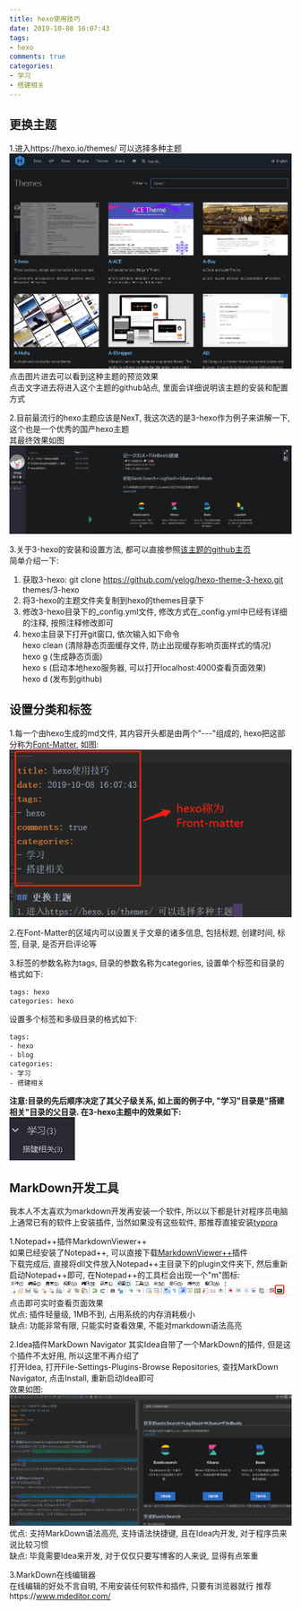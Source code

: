 ```yaml
---
title: hexo使用技巧
date: 2019-10-08 16:07:43
tags: 
- hexo
comments: true
categories: 
- 学习
- 搭建相关
---
```

## 更换主题  
1.进入https://hexo.io/themes/ 可以选择多种主题  
![](https://raw.githubusercontent.com/shdvgj/shdvgj.github.io/master/2019/10/08/hexo使用技巧/1.png) 
点击图片进去可以看到这种主题的预览效果  
点击文字进去将进入这个主题的github站点, 里面会详细说明该主题的安装和配置方式  

2.目前最流行的hexo主题应该是NexT, 我这次选的是3-hexo作为例子来讲解一下, 这个也是一个优秀的国产hexo主题  
其最终效果如图  
![](https://raw.githubusercontent.com/shdvgj/shdvgj.github.io/master/2019/10/08/hexo使用技巧/2.png)   

3.关于3-hexo的安装和设置方法, 都可以直接参照[该主题的github主页](https://github.com/yelog/hexo-theme-3-hexo)  
简单介绍一下:  
  1.    获取3-hexo: git clone https://github.com/yelog/hexo-theme-3-hexo.git themes/3-hexo  
  2.    将3-hexo的主题文件夹复制到hexo的themes目录下  
  3.    修改3-hexo目录下的_config.yml文件, 修改方式在_config.yml中已经有详细的注释, 按照注释修改即可  
  4.    hexo主目录下打开git窗口, 依次输入如下命令  
    hexo clean (清除静态页面缓存文件, 防止出现缓存影响页面样式的情况)  
    hexo g (生成静态页面)  
    hexo s (启动本地hexo服务器, 可以打开localhost:4000查看页面效果)  
    hexo d (发布到github)  


## 设置分类和标签  
1.每一个由hexo生成的md文件, 其内容开头都是由两个"---"组成的, hexo把这部分称为[Font-Matter](https://hexo.io/zh-cn/docs/front-matter), 如图:  
![](https://raw.githubusercontent.com/shdvgj/shdvgj.github.io/master/2019/10/08/hexo使用技巧/3.png)  
 
2.在Font-Matter的区域内可以设置关于文章的诸多信息, 包括标题, 创建时间, 标签, 目录, 是否开启评论等  

3.标签的参数名称为tags, 目录的参数名称为categories, 设置单个标签和目录的格式如下:  
```
tags: hexo
categories: hexo
```
设置多个标签和多级目录的格式如下:  
```
tags: 
- hexo
- blog
categories: 
- 学习
- 搭建相关
```
**注意:目录的先后顺序决定了其父子级关系, 如上面的例子中, "学习"目录是"搭建相关"目录的父目录. 在3-hexo主题中的效果如下:**  
![](https://raw.githubusercontent.com/shdvgj/shdvgj.github.io/master/2019/10/08/hexo使用技巧/4.png)


## MarkDown开发工具  
我本人不太喜欢为markdown开发再安装一个软件, 所以以下都是针对程序员电脑上通常已有的软件上安装插件, 当然如果没有这些软件, 那推荐直接安装[typora](https://typora.io/)  

1.Notepad++插件MarkdownViewer++  
如果已经安装了Notepad++, 可以直接下载[MarkdownViewer++](https://github.com/nea/MarkdownViewerPlusPlus/releases)插件  
下载完成后, 直接将dll文件放入Notepad++主目录下的plugin文件夹下, 然后重新启动Notepad++即可, 在Notepad++的工具栏会出现一个"m"图标:  
![](https://raw.githubusercontent.com/shdvgj/shdvgj.github.io/master/2019/10/08/hexo使用技巧/5.png)  
点击即可实时查看页面效果  
优点: 插件轻量级, 1MB不到, 占用系统的内存消耗极小  
缺点: 功能非常有限, 只能实时查看效果, 不能对markdown语法高亮  

2.Idea插件MarkDown Navigator
其实Idea自带了一个MarkDown的插件, 但是这个插件不太好用, 所以这里不再介绍了  
打开Idea, 打开File-Settings-Plugins-Browse Repositories, 查找MarkDown Navigator, 点击Install, 重新启动Idea即可  
效果如图:  
![](https://raw.githubusercontent.com/shdvgj/shdvgj.github.io/master/2019/10/08/hexo使用技巧/6.png)  
优点: 支持MarkDown语法高亮, 支持语法快捷键, 且在Idea内开发, 对于程序员来说比较习惯  
缺点: 毕竟需要Idea来开发, 对于仅仅只要写博客的人来说, 显得有点笨重  

3.MarkDown在线编辑器  
在线编辑的好处不言自明, 不用安装任何软件和插件, 只要有浏览器就行
推荐https://www.mdeditor.com/ 

